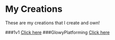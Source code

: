 # My Creations
These are my creations that I create and own!

###1v1
[Click here](https://thejibbler.github.io/MyCreations/1v1/)
###GlowyPlatforming
[Click here](https://thejibbler.github.io/MyCreations/GlowyPlatforming/)
